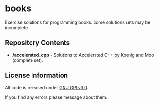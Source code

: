 books
=============================================

Exercise solutions for programming books.  Some solutions sets may be incomplete.


Repository Contents
-------------------
* **/accelerated_cpp** - Solutions to Accelerated C++ by Koenig and Moo (complete set).



License Information
-------------------

All code is released under [GNU GPLv3.0](http://www.gnu.org/copyleft/gpl.html).

If you find any errors please message about them.
